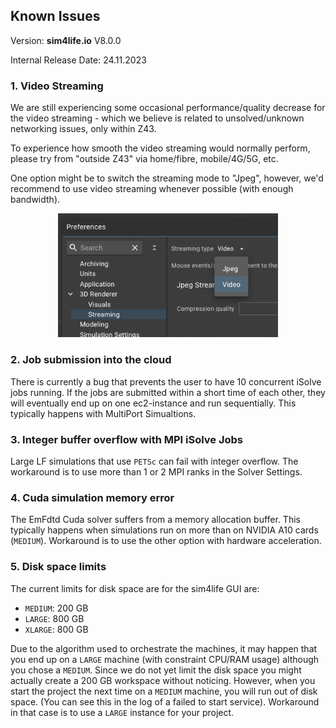 ## Known Issues

Version: **sim4life.io** V8.0.0

Internal Release Date: 24.11.2023

### 1. Video Streaming

We are still experiencing some occasional performance/quality decrease for the video streaming - which we believe is related to unsolved/unknown networking issues, only within Z43.

To experience how smooth the video streaming would normally perform, please try from "outside Z43" via home/fibre, mobile/4G/5G, etc.

One option might be to switch the streaming mode to "Jpeg", however, we'd recommend to use video streaming whenever possible (with enough bandwidth).

<p align="center">
  <img width="70%" src="assets/videostream.png">
</p>

### 2. Job submission into the cloud

There is currently a bug that prevents the user to have 10 concurrent iSolve jobs running. If the jobs are submitted within a short time of each other, they will eventually end up on one ec2-instance and run sequentially. This typically happens with MultiPort Simualtions.

### 3. Integer buffer overflow with MPI iSolve Jobs

Large LF simulations that use `PETSc` can fail with integer overflow. The workaround is to use more than 1 or 2 MPI ranks in the Solver Settings.

### 4. Cuda simulation memory error

The EmFdtd Cuda solver suffers from a memory allocation buffer. This typically happens when simulations run on more than on NVIDIA A10 cards (`MEDIUM`). Workaround is to use the other option with hardware acceleration.

### 5. Disk space limits

The current limits for disk space are for the sim4life GUI are:

- `MEDIUM`: 200 GB
- `LARGE`: 800 GB
- `XLARGE`: 800 GB

Due to the algorithm used to orchestrate the machines, it may happen that you end up on a `LARGE` machine (with constraint CPU/RAM usage) although you chose a `MEDIUM`. Since we do not yet limit the disk space you might actually create a 200 GB workspace without noticing. However, when you start the project the next time on a `MEDIUM` machine, you will run out of disk space. (You can see this in the log of a failed to start service). Workaround in that case is to use a `LARGE` instance for your project.